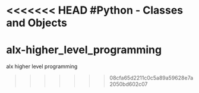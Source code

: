 <<<<<<< HEAD
#Python - Classes and Objects
=======
# alx-higher_level_programming
alx higher level programming
>>>>>>> 08cfa65d2211c0c5a89a59628e7a2050bd602c07

